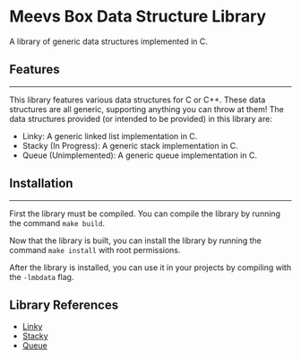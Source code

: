 # Meevs Box Data Structure Library
A library of generic data structures implemented in C.

## Features
---

This library features various data structures for C or C++.
These data structures are all generic, supporting anything you can throw at them!
The data structures provided (or intended to be provided) in this library are:

- Linky: A generic linked list implementation in C.
- Stacky (In Progress): A generic stack implementation in C.
- Queue (Unimplemented): A generic queue implementation in C.

## Installation
---

First the library must be compiled.
You can compile the library by running the command `make build`.

Now that the library is built, you can install the library by running the command `make install` with root permissions.

After the library is installed, you can use it in your projects by compiling with the `-lmbdata` flag.

## Library References
- [Linky](Linky.md)
- [Stacky](Stacky.md)
- [Queue](Queue.md)



